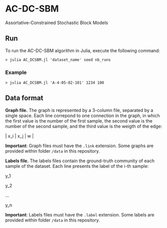# AC-DC-SBM
Assortative-Constrained Stochastic Block Models

## Run

To run the AC-DC-SBM algorithm in Julia, execute the following command:

`> julia AC_DCSBM.jl 'dataset_name' seed nb_runs`

### Example

`> julia AC_DCSBM.jl 'A-4-05-02-101' 1234 100`

## Data format

**Graph file.** The graph is represented by a 3-column file, separated by a single space. Each line correpond to one connection in the graph, in which the first value is the number of the first sample, the second value is the number of the second sample, and the third value is the weigth of the edge:

| x_i | x_j | w |

**Important**: Graph files must have the `.link` extension. Some graphs are provided within folder `/data` in this repository.

**Labels file.** The labels files contain the ground-truth community of each sample of the dataset. Each line presents the label of the i-th sample:

y_1

y_2

...

y_n

**Important**: Labels files must have the `.label` extension. Some labels are provided within folder `/data` in this repository.
